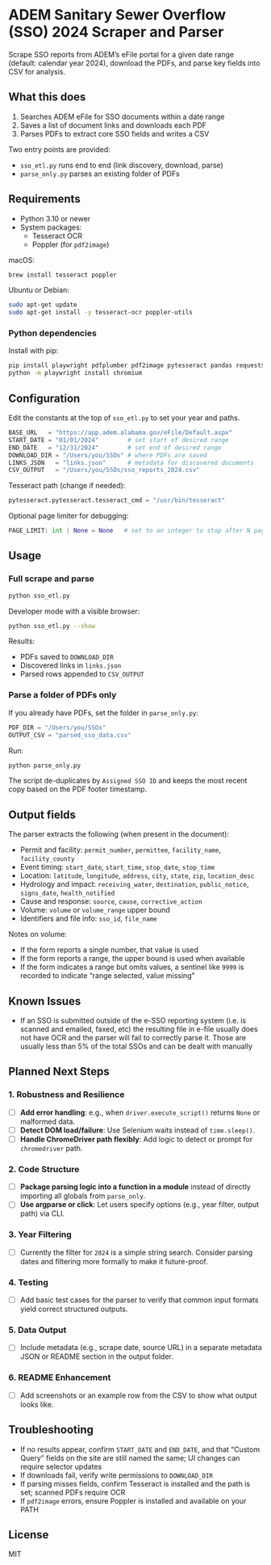 # ADEM Sanitary Sewer Overflow (SSO) 2024 Scraper and Parser

Scrape SSO reports from ADEM’s eFile portal for a given date range (default: calendar year 2024), download the PDFs, and parse key fields into CSV for analysis.

## What this does

1. Searches ADEM eFile for SSO documents within a date range  
2. Saves a list of document links and downloads each PDF  
3. Parses PDFs to extract core SSO fields and writes a CSV

Two entry points are provided:
- `sso_etl.py` runs end to end (link discovery, download, parse)
- `parse_only.py` parses an existing folder of PDFs

## Requirements

- Python 3.10 or newer
- System packages:
  - Tesseract OCR
  - Poppler (for `pdf2image`)

macOS:
```bash
brew install tesseract poppler
```

Ubuntu or Debian:
```bash
sudo apt-get update
sudo apt-get install -y tesseract-ocr poppler-utils
```

### Python dependencies

Install with pip:
```bash
pip install playwright pdfplumber pdf2image pytesseract pandas requests
python -m playwright install chromium
```

## Configuration

Edit the constants at the top of `sso_etl.py` to set your year and paths.

```python
BASE_URL   = "https://app.adem.alabama.gov/eFile/Default.aspx"
START_DATE = "01/01/2024"        # set start of desired range
END_DATE   = "12/31/2024"        # set end of desired range
DOWNLOAD_DIR = "/Users/you/SSOs" # where PDFs are saved
LINKS_JSON   = "links.json"      # metadata for discovered documents
CSV_OUTPUT   = "/Users/you/SSOs/sso_reports_2024.csv"
```

Tesseract path (change if needed):
```python
pytesseract.pytesseract.tesseract_cmd = "/usr/bin/tesseract"
```

Optional page limiter for debugging:
```python
PAGE_LIMIT: int | None = None   # set to an integer to stop after N pages
```

## Usage

### Full scrape and parse

```bash
python sso_etl.py
```

Developer mode with a visible browser:
```bash
python sso_etl.py --show
```

Results:
- PDFs saved to `DOWNLOAD_DIR`
- Discovered links in `links.json`
- Parsed rows appended to `CSV_OUTPUT`

### Parse a folder of PDFs only

If you already have PDFs, set the folder in `parse_only.py`:

```python
PDF_DIR = "/Users/you/SSOs"
OUTPUT_CSV = "parsed_sso_data.csv"
```

Run:
```bash
python parse_only.py
```

The script de-duplicates by `Assigned SSO ID` and keeps the most recent copy based on the PDF footer timestamp.

## Output fields

The parser extracts the following (when present in the document):
- Permit and facility: `permit_number`, `permittee`, `facility_name`, `facility_county`
- Event timing: `start_date`, `start_time`, `stop_date`, `stop_time`
- Location: `latitude`, `longitude`, `address`, `city`, `state`, `zip`, `location_desc`
- Hydrology and impact: `receiving_water`, `destination`, `public_notice`, `signs_date`, `health_notified`
- Cause and response: `source`, `cause`, `corrective_action`
- Volume: `volume` or `volume_range` upper bound
- Identifiers and file info: `sso_id`, `file_name`

Notes on volume:
- If the form reports a single number, that value is used
- If the form reports a range, the upper bound is used when available
- If the form indicates a range but omits values, a sentinel like `9999` is recorded to indicate “range selected, value missing”

## Known Issues

- If an SSO is submitted outside of the e-SSO reporting system (i.e. is scanned and emailed, faxed, etc) the resulting file in e-file usually does not have OCR and the parser will fail to correctly parse it. Those are usually less than 5% of the total SSOs and can be dealt with manually

## Planned Next Steps

### 1. **Robustness and Resilience**
- [ ] **Add error handling**: e.g., when `driver.execute_script()` returns `None` or malformed data.
- [ ] **Detect DOM load/failure**: Use Selenium waits instead of `time.sleep()`.
- [ ] **Handle ChromeDriver path flexibly**: Add logic to detect or prompt for `chromedriver` path.

### 2. **Code Structure**
- [ ] **Package parsing logic into a function in a module** instead of directly importing all globals from `parse_only`.
- [ ] **Use argparse or click**: Let users specify options (e.g., year filter, output path) via CLI.

### 3. **Year Filtering**
- [ ] Currently the filter for `2024` is a simple string search. Consider parsing dates and filtering more formally to make it future-proof.

### 4. **Testing**
- [ ] Add basic test cases for the parser to verify that common input formats yield correct structured outputs.

### 5. **Data Output**
- [ ] Include metadata (e.g., scrape date, source URL) in a separate metadata JSON or README section in the output folder.

### 6. **README Enhancement**
- [ ] Add screenshots or an example row from the CSV to show what output looks like.

## Troubleshooting

- If no results appear, confirm `START_DATE` and `END_DATE`, and that “Custom Query” fields on the site are still named the same; UI changes can require selector updates
- If downloads fail, verify write permissions to `DOWNLOAD_DIR`
- If parsing misses fields, confirm Tesseract is installed and the path is set; scanned PDFs require OCR
- If `pdf2image` errors, ensure Poppler is installed and available on your PATH

## License

MIT
